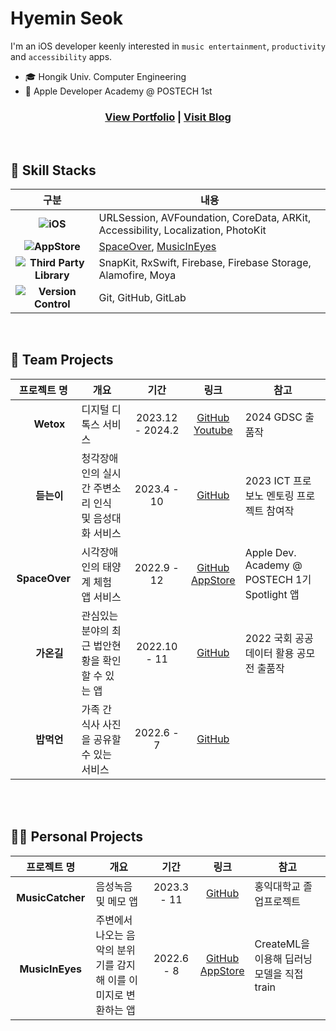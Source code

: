 # Hyemin Seok
I'm an iOS developer keenly interested in `music entertainment`, `productivity` and `accessibility` apps.
- 🎓 Hongik Univ. Computer Engineering
- 🍎 Apple Developer Academy @ POSTECH 1st 

<div align="center">
  
### [View Portfolio](https://drive.google.com/file/d/1nhOFyPy3uIGrYNCTU9Q9DCHfzeygaU0z/view?usp=drive_link) | [Visit Blog](https://lenalog.notion.site/Lena-s-Archive-27c0f292290e46c9ad2867382ce78005?pvs=4)

</div>

<br>

## 🧰 Skill Stacks
|구분|내용|
|:-:|-|
|**![iOS](https://img.shields.io/badge/iOS-000000?style=for-the-badge&logo=ios&logoColor=white)**|URLSession, AVFoundation, CoreData, ARKit, Accessibility, Localization, PhotoKit|
|**![AppStore](https://img.shields.io/badge/App_Store-0D96F6?style=for-the-badge&logo=app-store&logoColor=white)**|[SpaceOver](https://apps.apple.com/kr/app/spaceover/id6444027977?l=en-GB), [MusicInEyes](https://apps.apple.com/kr/app/music-in-eyes/id1643402478?l=en-GB)|
|**![Third Party Library](https://img.shields.io/badge/-Third%20Party%20Library-blue?style=for-the-badge)**|SnapKit, RxSwift, Firebase, Firebase Storage, Alamofire, Moya|
|**![Version Control](https://img.shields.io/badge/-Version%20Control-black?style=for-the-badge)**|Git, GitHub, GitLab|

<br>



## 👥 Team Projects
|프로젝트 명|개요|기간|링크|참고|
|:-:|-|:-:|:-:|-|
|<img src="https://github.com/user-attachments/assets/c560a8ff-8c45-492b-860e-0fa6fc90ea30" width="15"/> **Wetox**|디지털 디톡스 서비스|2023.12 - 2024.2|[GitHub](https://github.com/GDSC-Wetox/Wetox-iOS)<br>[Youtube](https://www.youtube.com/watch?v=6Hqv1hoxDm8)|2024 GDSC 출품작|
|<img src="https://github.com/user-attachments/assets/d078d9a7-b8a7-4d45-b855-5c94642f19a7" width="15"/> **듣는이**|청각장애인의 실시간 주변소리 인식 및 음성대화 서비스|2023.4 - 10|[GitHub](https://github.com/NANIMO2023/23-PF013)|2023 ICT 프로보노 멘토링 프로젝트 참여작|
|<img src="https://github.com/user-attachments/assets/d21c7fae-94b4-47fa-a40f-eec03fa7b72f" width="15"/> **SpaceOver**|시각장애인의 태양계 체험 앱 서비스|2022.9 - 12|[GitHub](https://github.com/DeveloperAcademy-POSTECH/MacC-Team-TARS)<br>[AppStore](https://apps.apple.com/kr/app/spaceover/id6444027977?l=en-GB)|Apple Dev. Academy @ POSTECH 1기 Spotlight 앱 |
|<img src="https://github.com/user-attachments/assets/cf38b04e-aaad-48c5-a02f-2e616fff0ce2" width="15"/> **가온길**|관심있는 분야의 최근 법안현황을 확인할 수 있는 앱|2022.10 - 11|[GitHub](https://github.com/Gaongil/Gaongil)|2022 국회 공공데이터 활용 공모전 출품작|
|<img src="https://github.com/user-attachments/assets/97eb9dd6-2e27-417a-8545-9468c80365c1" width="15"/> **밥먹언**|가족 간 식사 사진을 공유할 수 있는 서비스|2022.6 - 7|[GitHub](https://github.com/DeveloperAcademy-POSTECH/MC3-Team3-Puhaha/tree/d35bf59a840142c0e8fbb97d5a87c05645d0c946)|||


<br><br>

## 👩‍💻 Personal Projects
|프로젝트 명|개요|기간|링크|참고|
|:-:|-|:-:|:-:|-|
|<img src="https://github.com/user-attachments/assets/61af5b7a-1c74-4685-9bc0-ddee8417d622" width="15"/> **MusicCatcher**|음성녹음 및 메모 앱|2023.3 - 11|[GitHub](https://github.com/lenamin/Music-Catcher)|홍익대학교 졸업프로젝트|
|<img src="https://github.com/user-attachments/assets/bf14d65c-1def-4c0e-ba74-4603f5b6f52a" width="15"/> **MusicInEyes**|주변에서 나오는 음악의 분위기를 감지해 이를 이미지로 변환하는 앱|2022.6 - 8|[GitHub](https://apps.apple.com/kr/app/spaceover/id6444027977?l=en-GB)<br>[AppStore](https://apps.apple.com/kr/app/music-in-eyes/id1643402478)|CreateML을 이용해 딥러닝 모델을 직접 train|
